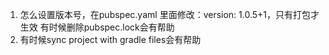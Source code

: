 1. 怎么设置版本号，在pubspec.yaml 里面修改：version: 1.0.5+1，只有打包才生效
有时候删除pubspec.lock会有帮助
2. 有时候sync project with gradle files会有帮助